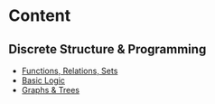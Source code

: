 # Content

## Discrete Structure & Programming

- [Functions, Relations, Sets](/1%20-%20Discrete%20Structure%20&%20Programming/1%20-%20Functions,%20Relations,%20Sets.md)
- [Basic Logic](/1%20-%20Discrete%20Structure%20&%20Programming/2%20-%20Basic%20Logic.md)
- [Graphs & Trees](/1%20-%20Discrete%20Structure%20&%20Programming/3%20-%20Graphs%20&%20Trees%20(BFS,%20DFS...).md)